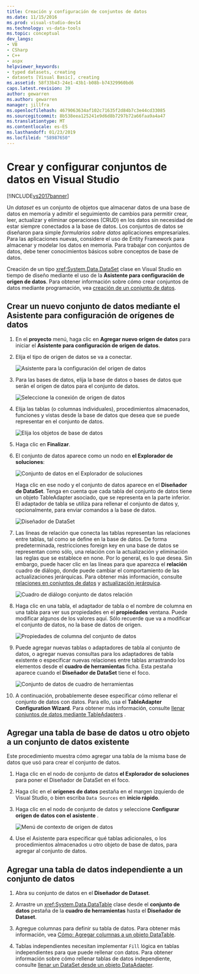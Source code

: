 ```yaml
---
title: Creación y configuración de conjuntos de datos
ms.date: 11/15/2016
ms.prod: visual-studio-dev14
ms.technology: vs-data-tools
ms.topic: conceptual
dev_langs:
- VB
- CSharp
- C++
- aspx
helpviewer_keywords:
- typed datasets, creating
- datasets [Visual Basic], creating
ms.assetid: 58f33b43-24e1-43b1-b08b-b74329960bd6
caps.latest.revision: 39
author: gewarren
ms.author: gewarren
manager: jillfra
ms.openlocfilehash: 4679063634af102c71635f2d84b7c3e44cd33085
ms.sourcegitcommit: 8b538eea125241e9d6d8b7297b72a66faa9a4a47
ms.translationtype: MT
ms.contentlocale: es-ES
ms.lasthandoff: 01/23/2019
ms.locfileid: "58987650"
---
```

# <a name="create-and-configure-datasets-in-visual-studio"></a>Crear y configurar conjuntos de datos en Visual Studio
[!INCLUDE[vs2017banner](../includes/vs2017banner.md)]


Un *dataset* es un conjunto de objetos que almacenar datos de una base de datos en memoria y admitir el seguimiento de cambios para permitir crear, leer, actualizar y eliminar operaciones (CRUD) en los datos sin necesidad de estar siempre conectados a la base de datos. Los conjuntos de datos se diseñaron para simple *formularios sobre datos* aplicaciones empresariales. Para las aplicaciones nuevas, considere el uso de Entity Framework para almacenar y modelar los datos en memoria. Para trabajar con conjuntos de datos, debe tener conocimientos básicos sobre conceptos de base de datos.

 Creación de un tipo <xref:System.Data.DataSet> clase en Visual Studio en tiempo de diseño mediante el uso de la **Asistente para configuración de origen de datos**. Para obtener información sobre cómo crear conjuntos de datos mediante programación, vea [creación de un conjunto de datos](http://msdn.microsoft.com/library/57629d8f-393e-4677-8b83-29ffde27f5fc).

## <a name="create-a-new-dataset-by-using-the-data-source-configuration-wizard"></a>Crear un nuevo conjunto de datos mediante el Asistente para configuración de orígenes de datos

1.  En el **proyecto** menú, haga clic en **Agregar nuevo origen de datos** para iniciar el **Asistente para configuración de origen de datos**.

2.  Elija el tipo de origen de datos se va a conectar.

     ![Asistente para la configuración del origen de datos](../data-tools/media/data-source-configuration-wizard.png "Asistente para la configuración del origen de datos")

3.  Para las bases de datos, elija la base de datos o bases de datos que serán el origen de datos para el conjunto de datos.

     ![Seleccione la conexión de origen de datos](../data-tools/media/data-source-choose-a-connection.png "seleccione la conexión de origen de datos")

4.  Elija las tablas (o columnas individuales), procedimientos almacenados, funciones y vistas desde la base de datos que desea que se puede representar en el conjunto de datos.

     ![Elija los objetos de base de datos](../data-tools/media/raddata-chose-objects.png "raddata elegir objetos")

5.  Haga clic en **Finalizar**.

6.  El conjunto de datos aparece como un nodo en **el Explorador de soluciones**:

     ![Conjunto de datos en el Explorador de soluciones](../data-tools/media/dataset-in-solution-explorer.png "conjunto de datos en el Explorador de soluciones")

     Haga clic en ese nodo y el conjunto de datos aparece en el **Diseñador de DataSet**. Tenga en cuenta que cada tabla del conjunto de datos tiene un objeto TableAdapter asociado, que se representa en la parte inferior. El adaptador de tabla se utiliza para rellenar el conjunto de datos y, opcionalmente, para enviar comandos a la base de datos.

     ![Diseñador de DataSet](../data-tools/media/dataset-designer.png "Diseñador de DataSet")

7.  Las líneas de relación que conecta las tablas representan las relaciones entre tablas, tal como se define en la base de datos. De forma predeterminada, restricciones foreign key en una base de datos se representan como sólo, una relación con la actualización y eliminación las reglas que se establece en none. Por lo general, es lo que desea. Sin embargo, puede hacer clic en las líneas para que aparezca el **relación** cuadro de diálogo, donde puede cambiar el comportamiento de las actualizaciones jerárquicas. Para obtener más información, consulte [relaciones en conjuntos de datos](../data-tools/relationships-in-datasets.md) y [actualización jerárquica](../data-tools/hierarchical-update.md).

     ![Cuadro de diálogo conjunto de datos relación](../data-tools/media/raddata-relation-dialog.png "raddata cuadro de diálogo relación")

8.  Haga clic en una tabla, el adaptador de tabla o el nombre de columna en una tabla para ver sus propiedades en el **propiedades** ventana. Puede modificar algunos de los valores aquí. Sólo recuerde que va a modificar el conjunto de datos, no la base de datos de origen.

     ![Propiedades de columna del conjunto de datos](../data-tools/media/dataset-column-properties.png "propiedades de columna del conjunto de datos")

9. Puede agregar nuevas tablas o adaptadores de tabla al conjunto de datos, o agregar nuevas consultas para los adaptadores de tabla existente o especificar nuevas relaciones entre tablas arrastrando los elementos desde el **cuadro de herramientas** ficha. Esta pestaña aparece cuando el **Diseñador de DataSet** tiene el foco.

     ![Conjunto de datos de cuadro de herramientas](../data-tools/media/raddata-dataset-toolbox.png "raddata del cuadro de herramientas del conjunto de datos")

10. A continuación, probablemente desee especificar cómo rellenar el conjunto de datos con datos. Para ello, usa el **TableAdapter Configuration Wizard**. Para obtener más información, consulte [llenar conjuntos de datos mediante TableAdapters](../data-tools/fill-datasets-by-using-tableadapters.md) .

## <a name="add-a-database-table-or-other-object-to-an-existing-dataset"></a>Agregar una tabla de base de datos u otro objeto a un conjunto de datos existente
 Este procedimiento muestra cómo agregar una tabla de la misma base de datos que usó para crear el conjunto de datos.

1.  Haga clic en el nodo de conjunto de datos **el Explorador de soluciones** para poner el Diseñador de DataSet en el foco.

2.  Haga clic en el **orígenes de datos** pestaña en el margen izquierdo de Visual Studio, o bien escriba `Data Sources` en **inicio rápido**.

3.  Haga clic en el nodo de conjunto de datos y seleccione **Configurar origen de datos con el asistente** .

     ![Menú de contexto de origen de datos](../data-tools/media/data-source-context-menu.png "menú de contexto de origen de datos")

4.  Use el Asistente para especificar qué tablas adicionales, o los procedimientos almacenados u otro objeto de base de datos, para agregar al conjunto de datos.

## <a name="add-a-stand-alone-data-table-to-a-dataset"></a>Agregar una tabla de datos independiente a un conjunto de datos

1.  Abra su conjunto de datos en el **Diseñador de Dataset**.

2.  Arrastre un <xref:System.Data.DataTable> clase desde el **conjunto de datos** pestaña de la **cuadro de herramientas** hasta el **Diseñador de Dataset**.

3.  Agregue columnas para definir su tabla de datos. Para obtener más información, vea [Cómo: Agregar columnas a un objeto DataTable](http://msdn.microsoft.com/library/8ca21f77-b99a-47a7-a656-7cfd7a1bd9df).

4.  Tablas independientes necesitan implementar `Fill` lógica en tablas independientes para que puede rellenar con datos. Para obtener información sobre cómo rellenar tablas de datos independiente, consulte [llenar un DataSet desde un objeto DataAdapter](http://msdn.microsoft.com/library/3fa0ac7d-e266-4954-bfac-3fbe2f913153).
